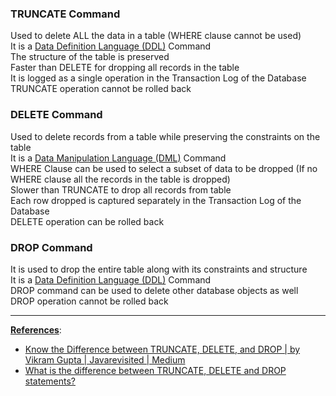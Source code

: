 ### TRUNCATE Command

Used to delete ALL the data in a table (WHERE clause cannot be used)  
It is a [Data Definition Language (DDL)](../Oracle%20SQL/Data%20Definition%20Language%20%28DDL%29.md) Command  
The structure of the table is preserved  
Faster than DELETE for dropping all records in the table  
It is logged as a single operation in the Transaction Log of the Database  
TRUNCATE operation cannot be rolled back

### DELETE Command

Used to delete records from a table while preserving the constraints on the table  
It is a [Data Manipulation Language (DML)](../Oracle%20SQL/Data%20Manipulation%20Language%20%28DML%29.md) Command  
WHERE Clause can be used to select a subset of data to be dropped (If no WHERE clause all the records in the table is dropped)  
Slower than TRUNCATE to drop all records from table  
Each row dropped is captured separately in the Transaction Log of the Database  
DELETE operation can be rolled back

### DROP Command

It is used to drop the entire table along with its constraints and structure  
It is a [Data Definition Language (DDL)](../Oracle%20SQL/Data%20Definition%20Language%20%28DDL%29.md) Command  
DROP command can be used to delete other database objects as well  
DROP operation cannot be rolled back

---

**<u>References</u>**:

* [Know the Difference between TRUNCATE, DELETE, and DROP | by Vikram Gupta | Javarevisited | Medium](https://medium.com/javarevisited/know-the-differences-between-truncate-delete-and-drop-4ee70bb736fb)
* [What is the difference between TRUNCATE, DELETE and DROP statements?](https://afteracademy.com/blog/what-is-the-difference-between-truncate-delete-and-drop-statements)
